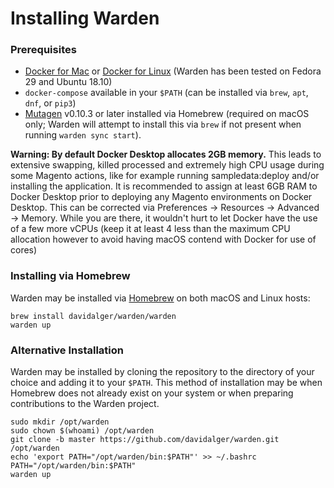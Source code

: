 Installing Warden
==================================

### Prerequisites

* [Docker for Mac](https://hub.docker.com/editions/community/docker-ce-desktop-mac) or [Docker for Linux](https://docs.docker.com/install/) (Warden has been tested on Fedora 29 and Ubuntu 18.10)
* `docker-compose` available in your `$PATH` (can be installed via `brew`, `apt`, `dnf`, or `pip3`)
* [Mutagen](https://mutagen.io/) v0.10.3 or later installed via Homebrew (required on macOS only; Warden will attempt to install this via `brew` if not present when running `warden sync start`).

**Warning: By default Docker Desktop allocates 2GB memory.** This leads to extensive swapping, killed processed and extremely high CPU usage during some Magento actions, like for example running sampledata:deploy and/or installing the application. It is recommended to assign at least 6GB RAM to Docker Desktop prior to deploying any Magento environments on Docker Desktop. This can be corrected via Preferences -> Resources -> Advanced -> Memory. While you are there, it wouldn't hurt to let Docker have the use of a few more vCPUs (keep it at least 4 less than the maximum CPU allocation however to avoid having macOS contend with Docker for use of cores)

### Installing via Homebrew

Warden may be installed via [Homebrew](https://brew.sh/) on both macOS and Linux hosts:

    brew install davidalger/warden/warden
    warden up

### Alternative Installation

Warden may be installed by cloning the repository to the directory of your choice and adding it to your `$PATH`. This method of installation may be when Homebrew does not already exist on your system or when preparing contributions to the Warden project.

    sudo mkdir /opt/warden
    sudo chown $(whoami) /opt/warden
    git clone -b master https://github.com/davidalger/warden.git /opt/warden
    echo 'export PATH="/opt/warden/bin:$PATH"' >> ~/.bashrc
    PATH="/opt/warden/bin:$PATH"
    warden up
